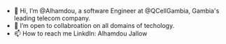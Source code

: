 - 👋 Hi, I’m @Alhamdou, a software Engineer at @QCellGambia, Gambia's leading telecom company.
- 💞️ I’m open to collabroation on all domains of techology.
- 📫 How to reach me LinkdIn: Alhamdou Jallow

<!---
Alhamdou/Alhamdou is a ✨ special ✨ repository because its `README.md` (this file) appears on your GitHub profile.
You can click the Preview link to take a look at your changes.
--->

